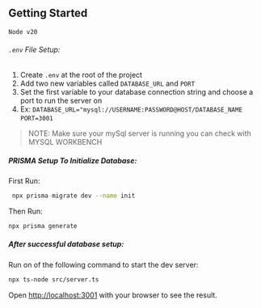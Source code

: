 ## Getting Started

`Node v20`

###### `.env` File Setup:

1. Create `.env` at the root of the project
2. Add two new variables called `DATABASE_URL` and `PORT`
3. Set the first variable to your database connection string and choose a port to run the server on
4. Ex: `DATABASE_URL="mysql://USERNAME:PASSWORD@HOST/DATABASE_NAME`
   `PORT=3001`

> NOTE: Make sure your mySql server is running you can check with MYSQL WORKBENCH

##### PRISMA Setup To Initialize Database:

First Run:

```bash
 npx prisma migrate dev --name init
```

Then Run:

```bash
npx prisma generate
```

##### After successful database setup:

Run on of the following command to start the dev server:

```bash
npx ts-node src/server.ts
```

Open [http://localhost:3001](http://localhost:3001) with your browser to see the result.
